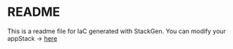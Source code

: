 # README
This is a readme file for IaC generated with StackGen.
You can modify your appStack -> [here](http://main.dev.stackgen.com/appstacks/4d043346-6087-419a-819e-3f65eb906fa7)
